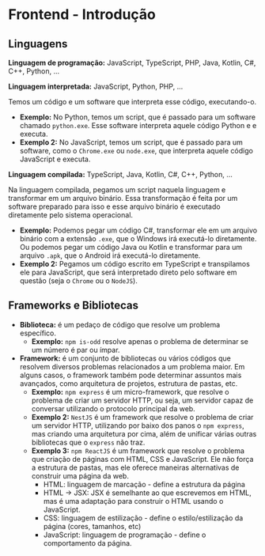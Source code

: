 # Frontend - Introdução

## Linguagens

**Linguagem de programação:** JavaScript, TypeScript, PHP, Java, Kotlin, C#, C++, Python, ...

**Linguagem interpretada:** JavaScript, Python, PHP, ...

Temos um código e um software que interpreta esse código, executando-o.

- **Exemplo:** No Python, temos um script, que é passado para um software chamado `python.exe`. Esse software interpreta aquele código Python e e executa.
- **Exemplo 2:** No JavaScript, temos um script, que é passado para um software, como o `Chrome.exe` ou `node.exe`, que interpreta aquele código JavaScript e executa.

**Linguagem compilada:** TypeScript, Java, Kotlin, C#, C++, Python, ...

Na linguagem compilada, pegamos um script naquela linguagem e transformar em um arquivo binário. Essa transformação é feita por um software preparado para isso e esse arquivo binário é executado diretamente pelo sistema operacional.

- **Exemplo:** Podemos pegar um código C#, transformar ele em um arquivo binário com a extensão `.exe`, que o Windows irá executá-lo diretamente. Ou podemos pegar um código Java ou Kotlin e transformar para um arquivo `.apk`, que o Android irá executá-lo diretamente.
- **Exemplo 2:** Pegamos um código escrito em TypeScript e transpilamos ele para JavaScript, que será interpretado direto pelo software em questão (seja o `Chrome` ou o `NodeJS`).

## Frameworks e Bibliotecas

- **Biblioteca:** é um pedaço de código que resolve um problema específico.
  - **Exemplo:** `npm is-odd` resolve apenas o problema de determinar se um número é par ou ímpar.
- **Framework:** é um conjunto de bibliotecas ou vários códigos que resolvem diversos problemas relacionados a um problema maior. Em alguns casos, o framework também pode determinar assuntos mais avançados, como arquitetura de projetos, estrutura de pastas, etc.
  - **Exemplo:** `npm express` é um micro-framework, que resolve o problema de criar um servidor HTTP, ou seja, um servidor capaz de conversar utilizando o protocolo principal da web.
  - **Exemplo 2:** `NestJS` é um framework que resolve o problema de criar um servidor HTTP, utilizando por baixo dos panos o `npm express`, mas criando uma arquitetura por cima, além de unificar várias outras bibliotecas que o `express` não traz.
  - **Exemplo 3:** `npm ReactJS` é um framework que resolve o problema que criação de páginas com HTML, CSS e JavaScript. Ele não força a estrutura de pastas, mas ele oferece maneiras alternativas de construir uma página da web.
    - HTML: linguagem de marcação - define a estrutura da página
    - HTML -> JSX: JSX é semelhante ao que escrevemos em HTML, mas é uma adaptação para construir o HTML usando o JavaScript.
    - CSS: linguagem de estilização - define o estilo/estilização da página (cores, tamanhos, etc)
    - JavaScript: linguagem de programação - define o comportamento da página.



